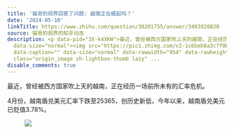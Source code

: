 ```yaml
---
title: '猫哥的视界回答了问题: 越南正在崛起吗？'
date: '2024-05-10'
linkTitle: https://www.zhihu.com/question/30201755/answer/3493928820
source: 猫哥的视界的知乎动态
description: <p data-pid="3X-k4XKW">最近，曾经被西方国家吹上天的越南，正在经历一场前所未有的汇率危机。 </p><p data-pid="d86CmATD">4月份，越南盾兑美元汇率下跌至25365，创历史新低，今年以来，越南盾兑美元已贬值3.78%。</p><figure
  data-size="normal"><img src="https://pic1.zhimg.com/v2-1c6beb8a3c7f0bba7dfde7f90d57a8f8_1440w.jpg"
  data-caption="" data-size="normal" data-rawwidth="954" data-rawheight="205" data-original-token="v2-afeccf4dcfcb5540c8a38963e976bcbd"
  class="origin_image zh-lightbox-thumb lazy" ...
disable_comments: true
---
```

<p data-pid="3X-k4XKW">最近，曾经被西方国家吹上天的越南，正在经历一场前所未有的汇率危机。 </p><p data-pid="d86CmATD">4月份，越南盾兑美元汇率下跌至25365，创历史新低，今年以来，越南盾兑美元已贬值3.78%。</p><figure data-size="normal"><img src="https://pic1.zhimg.com/v2-1c6beb8a3c7f0bba7dfde7f90d57a8f8_1440w.jpg" data-caption="" data-size="normal" data-rawwidth="954" data-rawheight="205" data-original-token="v2-afeccf4dcfcb5540c8a38963e976bcbd" class="origin_image zh-lightbox-thumb lazy" ...